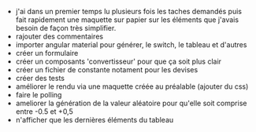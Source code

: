 - j'ai dans un premier temps lu plusieurs fois les taches demandés puis fait rapidement une maquette sur papier sur les éléments que j'avais besoin de façon très simplifier.
- rajouter des commentaires
- importer angular material pour générer, le switch, le tableau et d'autres
- créer un formulaire
- créer un composants 'convertisseur' pour que ça soit plus clair
- créer un fichier de constante notament pour les devises
- créer des tests
- améliorer le rendu via une maquette créée au préalable (ajouter du css)
- faire le polling
- ameliorer la génération de la valeur aléatoire pour qu'elle soit comprise entre -0.5 et +0,5
- n'afficher que les dernières éléments du tableau